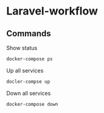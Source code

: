 # Laravel-workflow

## Commands

Show status

```sh
docker-compose ps
```

Up all services

```sh
docler-compse up
```

Down all services

```sh
docker-compose down
```
